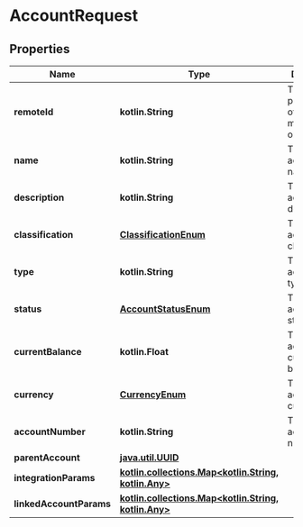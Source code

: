 
# AccountRequest

## Properties
Name | Type | Description | Notes
------------ | ------------- | ------------- | -------------
**remoteId** | **kotlin.String** | The third-party API ID of the matching object. |  [optional]
**name** | **kotlin.String** | The account&#39;s name. |  [optional]
**description** | **kotlin.String** | The account&#39;s description. |  [optional]
**classification** | [**ClassificationEnum**](ClassificationEnum.md) | The account&#39;s classification. |  [optional]
**type** | **kotlin.String** | The account&#39;s type. |  [optional]
**status** | [**AccountStatusEnum**](AccountStatusEnum.md) | The account&#39;s status. |  [optional]
**currentBalance** | **kotlin.Float** | The account&#39;s current balance. |  [optional]
**currency** | [**CurrencyEnum**](CurrencyEnum.md) | The account&#39;s currency. |  [optional]
**accountNumber** | **kotlin.String** | The account&#39;s number. |  [optional]
**parentAccount** | [**java.util.UUID**](java.util.UUID.md) |  |  [optional]
**integrationParams** | [**kotlin.collections.Map&lt;kotlin.String, kotlin.Any&gt;**](kotlin.Any.md) |  |  [optional]
**linkedAccountParams** | [**kotlin.collections.Map&lt;kotlin.String, kotlin.Any&gt;**](kotlin.Any.md) |  |  [optional]



